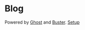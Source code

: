 # Blog
Powered by [Ghost](http://ghost.org) and [Buster](https://github.com/axitkhurana/buster/).
<a href="http://ledtechnica.com/free-ghost-hosting-on-github-pages/">Setup</a> 
